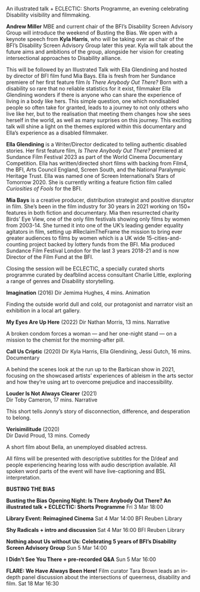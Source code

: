 


An illustrated talk + ECLECTIC: Shorts Programme, an evening celebrating Disability visibility and filmmaking.

**Andrew Miller** MBE and current chair of the BFI’s Disability Screen Advisory Group will introduce the weekend of Busting the Bias. We open with a keynote speech from **Kyla Harris**, who will be taking over as chair of the BFI’s Disability Screen Advisory Group later this year. Kyla will talk about the future aims and ambitions of the group, alongside her vision for creating intersectional approaches to Disability alliance.

This will be followed by an Illustrated Talk with Ella Glendining and hosted by director of BFI film fund Mia Bays. Ella is fresh from her Sundance premiere of her first feature film _Is There Anybody Out There?_ Born with a disability so rare that no reliable statistics for it exist, filmmaker Ella Glendining wonders if there is anyone who can share the experience of living in a body like hers. This simple question, one which nondisabled people so often take for granted, leads to a journey to not only others who live like her, but to the realisation that meeting them changes how she sees herself in the world, as well as many surprises on this journey. This exciting talk will shine a light on the themes explored within this documentary and Ella’s experience as a disabled filmmaker.

**Ella Glendining** is a Writer/Director dedicated to telling authentic disabled stories. Her first feature film, _Is There Anybody Out There?_ premiered at Sundance Film Festival 2023 as part of the World Cinema Documentary Competition. Ella has written/directed short films with backing from Film4, the BFI, Arts Council England, Screen South, and the National Paralympic Heritage Trust. Ella was named one of Screen International’s Stars of Tomorrow 2020. She is currently writing a feature fiction film called _Curiosities of Fools_ for the BFI.

**Mia Bays** is a creative producer, distribution strategist and positive disruptor in film. She’s been in the film industry for 30 years in 2021 working on 150+ features in both fiction and documentary. Mia then resurrected charity Birds’ Eye View, one of the only film festivals showing only films by women from 2003-14. She turned it into one of the UK’s leading gender equality agitators in film, setting up #ReclaimTheFrame the mission to bring ever greater audiences to films by women which is a UK wide 15-cities-and-counting project backed by lottery funds from the BFI. Mia produced Sundance Film Festival London for the last 3 years 2018-21 and is now Director of the Film Fund at the BFI.

Closing the session will be ECLECTIC, a specially curated shorts programme curated by deafblind access consultant Charlie Little, exploring a range of genres and Disability storytelling.

**Imagination** (2016) Dir Jemima Hughes, 4 mins. Animation

Finding the outside world dull and cold, our protagonist and narrator visit an exhibition in a local art gallery.

**My Eyes Are Up Here** (2022) Dir Nathan Morris, 13 mins. Narrative

A broken condom forces a woman — and her one-night stand — on a mission to the chemist for the morning-after pill.

**Call Us Criptic** (2020) Dir Kyla Harris, Ella Glendining, Jessi Gutch, 16 mins. Documentary

A behind the scenes look at the run up to the Barbican show in 2021, focusing on the showcased artists’ experiences of ableism in the arts sector and how they’re using art to overcome prejudice and inaccessibility.

**Louder Is Not Always Clearer** (2021)  
Dir Toby Cameron, 17 mins. Narrative

This short tells Jonny’s story of disconnection, difference, and desperation to belong.

**Verisimilitude** (2020)  
Dir David Proud, 13 mins. Comedy

A short film about Bella, an unemployed disabled actress.

All films will be presented with descriptive subtitles for the D/deaf and people experiencing hearing loss with audio description available. All spoken word parts of the event will have live-captioning and BSL interpretation.


**BUSTING THE BIAS**

**Busting the Bias Opening Night: Is There Anybody Out There? An illustrated talk + ECLECTIC: Shorts Programme**
Fri 3 Mar 18:00

**Library Event: Reimagined Cinema**
Sat 4 Mar 14:00 BFI Reuben Library

**Shy Radicals + intro and discussion**
Sat 4 Mar 16:00 BFI Reuben Library

**Nothing about Us without Us: Celebrating 5 years of BFI’s Disability Screen Advisory Group**
Sun 5 Mar 14:00

**I Didn’t See You There + pre-recorded Q&A**
Sun 5 Mar 16:00

**FLARE: We Have Always Been Here!**
Film curator Tara Brown leads an in-depth panel discussion about the intersections of queerness, disability and film.
Sat 18 Mar 16:30
<!--stackedit_data:
eyJoaXN0b3J5IjpbMTQ3NjQ4ODM0Myw3MzA5OTgxMTZdfQ==
-->